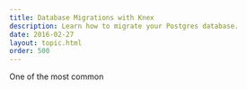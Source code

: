 ```yaml
---
title: Database Migrations with Knex
description: Learn how to migrate your Postgres database.
date: 2016-02-27
layout: topic.html
order: 500
---
```


One of the most common 